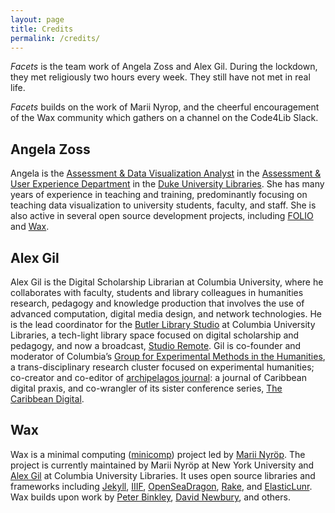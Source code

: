 ```yaml
---
layout: page
title: Credits
permalink: /credits/
---
```


*Facets* is the team work of Angela Zoss and Alex Gil. During the lockdown, they met religiously two hours every week. They still have not met in real life. 

*Facets* builds on the work of Marii Nyrop, and the cheerful encouragement of the Wax community which gathers on a channel on the Code4Lib Slack.

## Angela Zoss

Angela is the [Assessment &amp; Data Visualization Analyst](https://library.duke.edu/about/directory/staff/angela.zoss) in the 
[Assessment &amp; User Experience Department](https://library.duke.edu/about/depts/assessment-user-experience) in the 
[Duke University Libraries](https://library.duke.edu/). She has many years of experience
in teaching and training, predominantly focusing on teaching data visualization to
university students, faculty, and staff. She is also active in several open
source development projects, including [FOLIO](https://github.com/folio-org/) and
[Wax](https://github.com/minicomp/wax).

## Alex Gil

Alex Gil is the Digital Scholarship Librarian at Columbia University, where he collaborates with faculty, students and library colleagues in humanities research, pedagogy and knowledge production that involves the use of advanced computation, digital media design, and network technologies. He is the lead coordinator for the [Butler Library Studio](https://studio.cul.columbia.edu/) at Columbia University Libraries, a tech-light library space focused on digital scholarship and pedagogy, and now a broadcast, [Studio Remote](https://www.twitch.tv/culstudio). Gil is co-founder and moderator of Columbia’s [Group for Experimental Methods in the Humanities](http://xpmethod.columbia.edu/), a trans-disciplinary research cluster focused on experimental humanities; co-creator and co-editor of [archipelagos journal](http://archipelagosjournal.org/): a journal of Caribbean digital praxis, and co-wrangler of its sister conference series, [The Caribbean Digital](http://caribbeandigitalnyc.net/).

## Wax 

Wax is a minimal computing ([minicomp](https://github.com/minicomp)) project led by [Marii Nyröp](http://marii.info/). The project is currently maintained by Marii Nyröp at New York University and [Alex Gil](https://github.com/elotroalex) at Columbia University Libraries. It uses open source libraries and frameworks including [Jekyll](https://jekyllrb.com), [IIIF](http://iiif.io), [OpenSeaDragon](https://openseadragon.github.io/), [Rake](https://ruby.github.io/rake/), and [ElasticLunr](http://elasticlunr.com/). Wax builds upon work by [Peter Binkley](https://github.com/pbinkley), [David Newbury](https://github.com/workergnome), and others.

